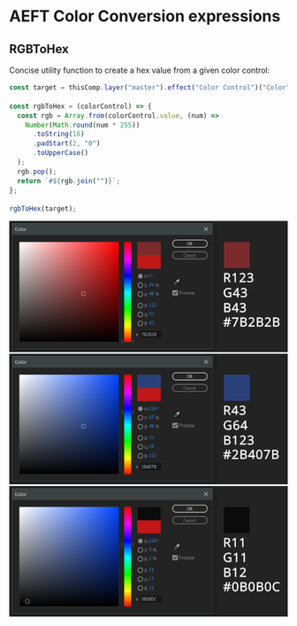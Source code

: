 # AEFT Color Conversion expressions

## RGBToHex

Concise utility function to create a hex value from a given color control:

```js
const target = thisComp.layer("master").effect("Color Control")("Color");

const rgbToHex = (colorControl) => {
  const rgb = Array.from(colorControl.value, (num) =>
    Number(Math.round(num * 255))
      .toString(16)
      .padStart(2, "0")
      .toUpperCase()
  );
  rgb.pop();
  return `#${rgb.join("")}`;
};

rgbToHex(target);
```

![](./assets/rgbToHex/screenshot1.png)
![](./assets/rgbToHex/screenshot2.png)
![](./assets/rgbToHex/screenshot3.png)
